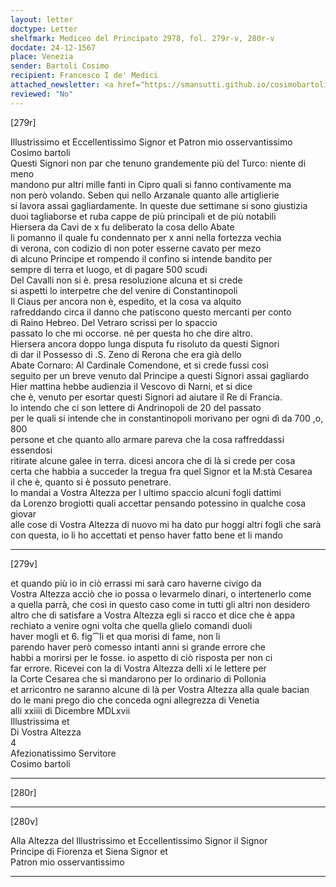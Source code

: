 ```yaml
---
layout: letter
doctype: Letter
shelfmark: Mediceo del Principato 2978, fol. 279r-v, 280r-v
docdate: 24-12-1567
place: Venezia
sender: Bartoli Cosimo
recipient: Francesco I de' Medici
attached_newsletter: <a href="https://smansutti.github.io/cosimobartoli/texts/3080_051/">3080_051</a>
reviewed: "No"
---
```


[279r]  
  
  
Illustrissimo et Eccellentissimo Signor et Patron mio osservantissimo  
Cosimo bartoli  
Questi Signori non par che tenuno grandemente più del Turco: niente di meno  
mandono pur altri mille fanti in Cipro quali si fanno contivamente ma  
non però volando. Seben qui nello Arzanale quanto alle artiglierie  
si lavora assai gagliardamente. In queste due settimane si sono giustizia  
duoi tagliaborse et ruba cappe de più principali et de più notabili  
Hiersera da Cavi de x fu deliberato la cosa dello Abate  
li pomanno il quale fu condennato per x anni nella fortezza vechia  
di verona, con codizio di non poter esserne cavato per mezo  
di alcuno Principe et rompendo il confino si intende bandito per  
sempre di terra et luogo, et di pagare 500 scudi  
Del Cavalli non si è. presa resoluzione alcuna et si crede  
si aspetti lo interpetre che del venire di Constantinopoli  
Il Ciaus per ancora non è, espedito, et la cosa va alquito  
rafreddando circa il danno che patiscono questo mercanti per conto  
di Raino Hebreo. Del Vetraro scrissi per lo spaccio  
passato lo che mi occorse. né per questa ho che dire altro.  
Hiersera ancora doppo lunga disputa fu risoluto da questi Signori  
di dar il Possesso di .S. Zeno di Rerona che era già dello  
Abate Cornaro: Al Cardinale Comendone, et si crede fussi così  
seguito per un breve venuto dal Principe a questi Signori assai gagliardo  
Hier mattina hebbe audienzia il Vescovo di Narni, et si dice  
che è, venuto per esortar questi Signori ad aiutare il Re di Francia.  
Io intendo che ci son lettere di Andrinopoli de 20 del passato  
per le quali si intende che in constantinopoli morivano per ogni dì da 700 ,o, 800  
persone et che quanto allo armare pareva che la cosa raffreddassi essendosi  
ritirate alcune galee in terra. dicesi ancora che di là si crede per cosa  
certa che habbia a succeder la tregua fra quel Signor et la M:stà Cesarea  
il che è, quanto si è possuto penetrare.  
Io mandai a Vostra Altezza per l ultimo spaccio alcuni fogli dattimi  
da Lorenzo brogiotti quali accettar pensando potessino in qualche cosa giovar  
alle cose di Vostra Altezza di nuovo mi ha dato pur hoggi altri fogli che sarà  
con questa, io li ho accettati et penso haver fatto bene et li mando  
  
---  

[279v]  
  
  
et quando più io in ciò errassi mi sarà caro haverne civigo da  
Vostra Altezza acciò che io possa o levarmelo dinari, o intertenerlo come  
a quella parrà, che così in questo caso come in tutti gli altri non desidero  
altro che di satisfare a Vostra Altezza egli si racco et dice che è appa  
rechiato a venire ogni volta che quella glielo comandi duoli  
haver mogli et 6. fig⁀li et qua morisi di fame, non li  
parendo haver però comesso intanti anni si grande errore che  
habbi a morirsi per le fosse. io aspetto di ciò risposta per non ci  
far errore. Ricevei con la di Vostra Altezza delli xi le lettere per  
la Corte Cesarea che si mandarono per lo ordinario di Pollonia  
et arricontro ne saranno alcune di là per Vostra Altezza alla quale bacian  
do le mani prego dio che conceda ogni allegrezza di Venetia  
alli xxiiii di Dicembre MDLxvii  
Illustrissima et  
Di Vostra Altezza  
4  
Afezionatissimo Servitore  
Cosimo bartoli  
  
---  

[280r]  
  
  
  
---  

[280v]  
  
  
Alla Altezza del Illustrissimo et Eccellentissimo Signor il Signor  
Principe di Fiorenza et Siena Signor et  
Patron mio osservantissimo  
  
---  

